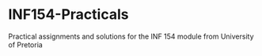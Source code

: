 # INF154-Practicals
Practical assignments and solutions for the INF 154 module from University of Pretoria
